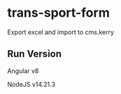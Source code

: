 # trans-sport-form

Export excel and import to cms.kerry

## Run Version

Angular v8

NodeJS v14.21.3
